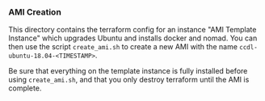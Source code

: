 ### AMI Creation

This directory contains the terraform config for an instance "AMI Template
Instance" which upgrades Ubuntu and installs docker and nomad. You can then use
the script `create_ami.sh` to create a new AMI with the name
`ccdl-ubuntu-18.04-<TIMESTAMP>`.

Be sure that everything on the template instance is fully installed before using 
`create_ami.sh`, and that you only destroy terraform until the AMI is complete.